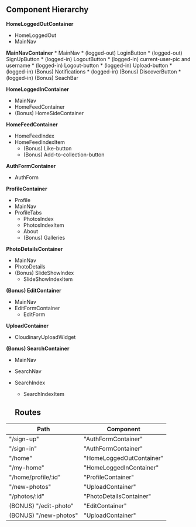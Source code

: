 ## Component Hierarchy

**HomeLoggedOutContainer**
  * HomeLoggedOut
  * MainNav

**MainNavContainer**
    * MainNav
      * (logged-out) LoginButton
      * (logged-out) SignUpButton
      * (logged-in) LogoutButton
      * (logged-in) current-user-pic and username
      * (logged-in) Logout-button
      * (logged-in) Upload-button
      * (logged-in) (Bonus) Notifications
      * (logged-in) (Bonus) DiscoverButton
      * (logged-in) (Bonus) SeachBar

**HomeLoggedInContainer**
  * MainNav
  * HomeFeedContainer
  * (Bonus) HomeSideContainer

**HomeFeedContainer**
 * HomeFeedIndex
  * HomeFeedIndexItem
    * (Bonus) Like-button
    * (Bonus) Add-to-collection-button

**AuthFormContainer**
  * AuthForm

**ProfileContainer**
 * Profile
 * MainNav
 * ProfileTabs
   * PhotosIndex
    * PhotosIndexItem
   * About
   * (Bonus) Galleries


**PhotoDetailsContainer**
  * MainNav
  * PhotoDetails
  * (Bonus) SlideShowIndex
    * SlideShowIndexItem

 **(Bonus) EditContainer**
  * MainNav
  * EditFormContainer
    * EditForm

**UploadContainer**
  * CloudinaryUploadWidget

**(Bonus) SearchContainer**
  * MainNav
  * SearchNav
  * SearchIndex
    * SearchIndexItem

    ## Routes

|Path   | Component   |
|-------|-------------|
| "/sign-up" | "AuthFormContainer" |
| "/sign-in" | "AuthFormContainer" |
| "/home" | "HomeLoggedOutContainer" |
| "/my-home" | "HomeLoggedInContainer" |
| "/home/profile/:id" | "ProfileContainer" |
| "/new-photos" | "UploadContainer" |
| "/photos/:id" | "PhotoDetailsContainer" |
|(BONUS) "/edit-photo" | "EditContainer" |
|(BONUS) "/new-photos" | "UploadContainer" |
